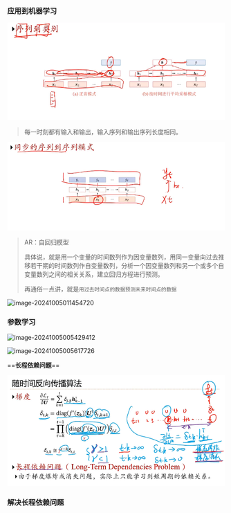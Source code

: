 ### 应用到机器学习

![image-20241005011215712](../../Image/image-20241005011215712.png)

> 每一时刻都有输入和输出，输入序列和输出序列长度相同。

![image-20241005011258503](../../Image/image-20241005011258503.png)

>AR：自回归模型
>
>具体说，就是用一个变量的时间数列作为因变量数列，用同一变量向过去推移若干期的时间数列作自变量数列，分析一个因变量数列和另一个或多个自变量数列之间的相关关系，建立回归方程进行预测。
>
>再通俗一点讲，就是`用过去时间点的数据预测未来时间点的数据`

![image-20241005011454720](C:/Users/19409/AppData/Roaming/Typora/typora-user-images/image-20241005011454720.png)



### 参数学习

![image-20241005005429412](C:/Users/19409/Desktop/MD/Image/image-20241005005429412.png)

![image-20241005005617726](C:/Users/19409/Desktop/MD/Image/image-20241005005617726.png)

==**长程依赖问题**==

![image-20241005010500367](../../Image/image-20241005010500367.png)

### 解决长程依赖问题